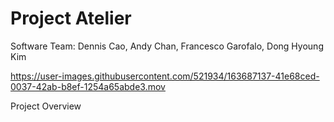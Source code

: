 # Project Atelier
Software Team: Dennis Cao, Andy Chan, Francesco Garofalo, Dong Hyoung Kim

https://user-images.githubusercontent.com/521934/163687137-41e68ced-0037-42ab-b8ef-1254a65abde3.mov

Project Overview


